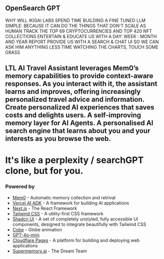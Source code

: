 ## OpenSearch GPT

WHY WILL IKIGAI LABS SPEND TIME BUILDING A FINE TUNED LLM
SIMPLE: BECAUSE IT CAN DO THE THINGS THAT DON'T SCALE AS HUMAN
TRACK THE TOP 69 CRYPTOCURRENCIES AND TOP 420 NFT COLLECTIONS
ENTERTAIN & EDUCATE US WITH A DAY: WEEK : MONTH AND YEAR REPORT
PROVIDE US WITH A SEARCH & CHAT UI SO WE CAN ASK HIM ANYTHING
LESS TIME WATCHING THE CHARTS, TOUCH SOME GRASS

## LTL AI Travel Assistant leverages Mem0’s memory capabilities to provide context-aware responses. As you interact with it, the assistant learns and improves, offering increasingly personalized travel advice and information. Create personalized AI experiences that saves costs and delights users. A self-improving memory layer for AI Agents. A personalised AI search engine that learns about you and your interests as you browse the web. 

# It's like a perplexity / searchGPT clone, but for you.


### Powered by

- [Mem0](https://mem0.ai) - Automatic memory collection and retrival
- [Vercel AI ADK](https://github.com/vercel/ai) - A framework for building AI applications
- [Next.js](https://nextjs.org/) - The React Framework
- [Tailwind CSS](https://tailwindcss.com/) - A utility-first CSS framework
- [Shadcn UI](https://tailwindui.com/) - A set of completely unstyled, fully accessible UI components, designed to integrate beautifully with Tailwind CSS
- [Cobe](https://github.com/shuding/cobe) - Globe animation
- [GPT-4o-mini](https://openai.com)
- [Cloudflare Pages](https://pages.cloudflare.com/) - A platform for building and deploying web applications
- [Supermemory.ai](https://supermemory.ai) - The Dream Team
